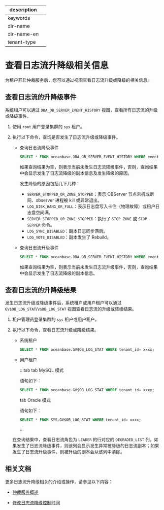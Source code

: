|description||
|---|---|
|keywords||
|dir-name||
|dir-name-en||
|tenant-type||

# 查看日志流升降级相关信息

为租户开启仲裁服务后，您可以通过视图查看日志流升级或降级的相关信息。

## 查看日志流的升降级事件

系统租户可以通过 `DBA_OB_SERVER_EVENT_HISTORY` 视图，查看所有日志流的升级或降级事件。

1. 使用 `root` 用户登录集群的 `sys` 租户。

2. 执行以下命令，查询是否发生了日志流升级或降级事件。

   * 查询日志流降级事件

        ```sql
        SELECT * FROM oceanbase.DBA_OB_SERVER_EVENT_HISTORY WHERE event LIKE "%DEGRADE%";
        ```

        如果查询结果为空，则表示当前未发生日志流降级事件，否则，查询结果中会显示发生了日志流降级的副本信息及发生降级的原因。

        发生降级的原因包括几下几种：
        
        * `SERVER_STOPPED_OR_ZONE_STOPPED`：表示 OBServer 节点宕机或断网、observer 进程被 kill 或异常退出。
        * `LOG_DISK_HANG_OR_FULL`：表示日志盘写入卡住（物理故障）或租户日志盘空间满。
        * `SERVER_STOPPED_OR_ZONE_STOPPED`：执行了 `STOP ZONE` 或 `STOP SERVER` 命令。
        * `LOG_SYNC_DISABLED`：副本日志同步落后。
        * `LOG_VOTE_DISABLED`：副本发生了 Rebuild。

   * 查询日志流升级事件

        ```sql
        SELECT * FROM oceanbase.DBA_OB_SERVER_EVENT_HISTORY WHERE event LIKE "%UPGRADE%";
        ```

        如果查询结果为空，则表示当前未发生日志流升级事件，否则，查询结果中会显示发生了日志流降级的副本信息。

## 查看日志流的升降级结果

发生日志流升级或降级事件后，系统租户或用户租户可以通过 `GV$OB_LOG_STAT`/`V$OB_LOG_STAT` 视图查看日志流的升级或降级结果。

1. 租户管理员登录集群的 `sys` 租户或用户租户。

2. 执行以下命令，查看日志流升级或降级结果。

   * 系统租户

      ```sql
      SELECT * FROM oceanbase.GV$OB_LOG_STAT WHERE tenant_id= xxxx;
      ```

   * 用户租户

      :::tab
      tab MySQL 模式

      语句如下：

      ```sql
      SELECT * FROM oceanbase.GV$OB_LOG_STAT WHERE tenant_id= xxxx;
      ```

      tab Oracle 模式

      语句如下：

      ```sql
      SELECT * FROM SYS.GV$OB_LOG_STAT WHERE tenant_id= xxxx;
      ```

      :::

   在查询结果中，查看日志流角色为 `LEADER` 的行对应的 `DEGRADED_LIST` 列。如果发生了日志流降级事件，则该列会显示发生异常被降级的日志流副本；如果发生了日志流升级事件，则被升级的副本会从该列中清除。

## 相关文档

更多日志流升降级相关的介绍或操作，请参见以下内容：

* [仲裁服务概述](100.arbitration-service-overview.md)

* [修改日志流降级控制时间](400.modify-the-degradation-timeout.md)